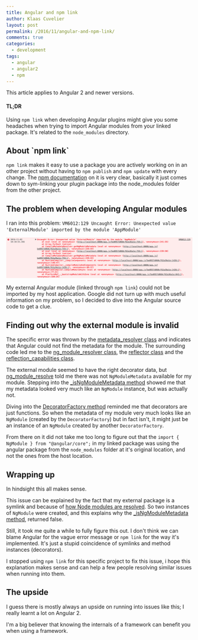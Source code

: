 ```yaml
---
title: Angular and npm link
author: Klaas Cuvelier
layout: post
permalink: /2016/11/angular-and-npm-link/
comments: true
categories:
  - development
tags:
  - angular
  - angular2
  - npm
---
```


<p class="post-note">This article applies to Angular 2 and newer versions.</p>

#### TL;DR
Using `npm link` when developing Angular plugins might give you some headaches when trying to import Angular modules
from your linked package. It's related to the `node_modules` directory.

## About \`npm link\`

`npm link` makes it easy to use a package you are actively working on in an other project without having to
`npm publish` and `npm update` with every change. The [npm documentation](https://docs.npmjs.com/cli/link) on it is very
 clear, basically it just comes down to sym-linking your plugin package into the node_modules folder from the other
 project.

## The problem when developing Angular modules
I ran into this problem:
`VM6012:129 Uncaught Error: Unexpected value 'ExternalModule' imported by the module 'AppModule'`

[![Screenshot of the actual error](/public/2016-11-npm-link-angular-issue.png)](/public/2016-11-npm-link-angular-issue.png)

My external Angular module (linked through `npm link`) could not be imported by my host application.
Google did not turn up with much useful information on my problem, so I decided to dive into the Angular source code
to get a clue.

## Finding out why the external module is invalid
The specific error was thrown by the
 [metadata_resolver class](https://github.com/angular/angular/blob/234c5599f10c33e743594b556b63bc6fdd87e7eb/modules/%40angular/compiler/src/metadata_resolver.ts#L248-L250)
 and indicates that Angular could not find the metadata for the module.
The surrounding code led me to the [ng_module_resolver class](https://github.com/angular/angular/blob/master/modules/%40angular/compiler/src/ng_module_resolver.ts#L25),
 the [reflector class](https://github.com/angular/angular/blob/master/modules/%40angular/core/src/reflection/reflector.ts#L33)
 and the [reflection_capabilities class](https://github.com/angular/angular/blob/76dd026447011823770e23fb5c4168c7d96a494b/modules/%40angular/core/src/reflection/reflection_capabilities.ts#L92).

The external module seemed to have the right decorator data, but [ng_module_resolve](https://github.com/angular/angular/blob/master/modules/%40angular/compiler/src/ng_module_resolver.ts#L26)
 told me there was not `NgModuleMetadata` available for my module.
Stepping into the [_isNgModuleMetadata method](https://github.com/angular/angular/blob/master/modules/%40angular/compiler/src/ng_module_resolver.ts#L14-L16)
 showed me that my metadata looked very much like an `NgModule` instance, but was actually not.

Diving into the [DecoratorFactory method](https://github.com/angular/angular/blob/38e2203b24ba3657e92b51fae910915b481c2486/modules/%40angular/core/src/util/decorators.ts#L264-L288)
 reminded me that decorators are just functions.
 So when the metadata of my module very much looks like an `NgModule` (created by the `DecoratorFactory`) but in fact
  isn't, it might just be an instance of an `NgModule` created by another `DecoratorFactory`.

From there on it did not take me too long to figure out that the `import { NgModule } from "@angular/core";` in my
 linked package was using the angular package from the `node_modules` folder at it's original location, and not the
 ones from the host location.

## Wrapping up
In hindsight this all makes sense.

This issue can be explained by the fact that my external package is a symlink and because of
 [how Node modules are resolved](https://nodejs.org/api/modules.html#modules_loading_from_node_modules_folders).
 So two instances of `NgModule` were created, and this explains why the
 [_isNgModuleMetadata method](https://github.com/angular/angular/blob/master/modules/%40angular/compiler/src/ng_module_resolver.ts#L14-L16),
 returned false.

Still, it took me quite a while to fully figure this out.
 I don't think we can blame Angular for the vague error message or `npm link` for the way it's implemented.
 It's just a stupid coincidence of symlinks and method instances (decorators).

I stopped using `npm link` for this specific project to fix this issue,
i hope this explanation makes sense and can help a few people resolving similar issues when running into them.

## The upside

I guess there is mostly always an upside on running into issues like this; I really learnt a lot on Angular 2.

I'm a big believer that knowing the internals of a framework can benefit you when using a framework.
